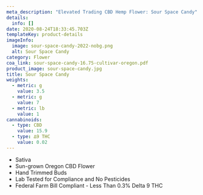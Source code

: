 ```yaml
---
meta_description: "Elevated Trading CBD Hemp Flower: Sour Space Candy"
details:
  info: []
date: 2020-08-24T18:33:45.703Z
templateKey: product-details
imageInfo:
  image: sour-space-candy-2022-nobg.png
  alt: Sour Space Candy
category: Flower
coa_link: sour-space-candy-16.75-cultivar-oregon.pdf
product_image: sour-space-candy.jpg
title: Sour Space Candy
weights:
  - metric: g
    value: 3.5
  - metric: g
    value: 7
  - metric: lb
    value: 1
cannabinoids:
  - type: CBD
    value: 15.9
  - type: ∆9 THC
    value: 0.02
---
```


- Sativa
- Sun-grown Oregon CBD Flower
- Hand Trimmed Buds
- Lab Tested for Compliance and No Pesticides
- Federal Farm Bill Compliant - Less Than 0.3% Delta 9 THC
